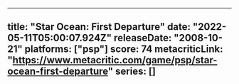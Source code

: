 
---
title: "Star Ocean: First Departure"
date: "2022-05-11T05:00:07.924Z"
releaseDate: "2008-10-21"
platforms: ["psp"]
score: 74
metacriticLink: "https://www.metacritic.com/game/psp/star-ocean-first-departure"
series: []
---
